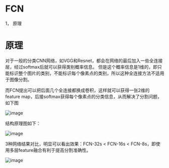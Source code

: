 FCN
===

1， 原理


原理
===

对于一般的分类CNN网络，如VGG和Resnet，都会在网络的最后加入一些全连接层，经过softmax后就可以获得类别概率信息。
但是这个概率信息是1维的，即只能标识整个图片的类别，不能标识每个像素点的类别，所以这种全连接方法不适用于图像分割。

而FCN提出可以把后面几个全连接都换成卷积，这样就可以获得一张2维的feature map，后接softmax获得每个像素点的分类信息，从而解决了分割问题，如下图

![image](https://user-images.githubusercontent.com/37278270/131634215-de9ee235-5672-4607-bbb2-fcac9c6f943d.png)

结构原理图如下：

![image](https://user-images.githubusercontent.com/37278270/131634491-282f50ea-59cb-4d37-9577-164588147257.png)

3种网络结果对比，明显可以看出效果：FCN-32s < FCN-16s < FCN-8s，即使用多层feature融合有利于提高分割准确性。

![image](https://user-images.githubusercontent.com/37278270/131634769-fbdab101-9d36-4d07-be8f-8f77d7c1bc1d.png)






